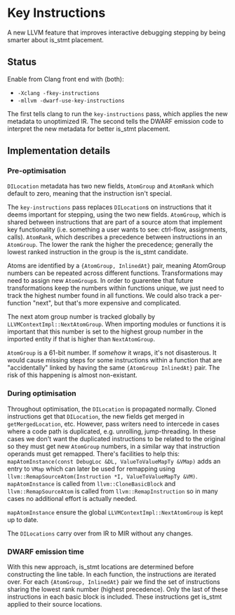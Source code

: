 # Key Instructions

A new LLVM feature that improves interactive debugging stepping by being smarter about is_stmt placement.

## Status

Enable from Clang front end with (both):
* `-Xclang -fkey-instructions`
* `-mllvm -dwarf-use-key-instructions`

The first tells clang to run the `key-instructions` pass, which applies the new metadata to unoptimized IR. The second tells the DWARF emission code to interpret the new metadata for better is_stmt placement.

## Implementation details

### Pre-optimisation

`DILocation` metadata has two new fields, `AtomGroup` and `AtomRank` which default to zero, meaning that the instruction isn't special.

The `key-instructions` pass replaces `DILocation`s on instructions that it deems important for stepping, using the two new fields. `AtomGroup`, which is shared between instructions that are part of a source atom that implement key functionality (i.e. something a user wants to see: ctrl-flow, assignments, calls). `AtomRank`, which describes a precedence between instructions in an `AtomGroup`. The lower the rank the higher the precedence; generally the lowest ranked instruction in the group is the is_stmt candidate.

Atoms are identified by a `{AtomGroup, InlinedAt}` pair, meaning AtomGroup numbers can be repeated across different functions. Transformations may need to assign new `AtomGroup`s. In order to guarentee that future transformations keep the numbers within functions unique, we just need to track the highest number found in all functions. We could also track a per-function "next", but that's more expensive and complicated.

The next atom group number is tracked globally by `LLVMContextImpl::NextAtomGroup`. When importing modules or functions it is important that this number is set to the highest group number in the imported entity if that is higher than `NextAtomGroup`.

`AtomGroup` is a 61-bit number. If _somehow_ it wraps, it's not disasterous. It would cause missing steps for some instructions within a function that are "accidentally" linked by having the same `{AtomGroup InlinedAt}` pair. The risk of this happening is almost non-existant.

### During optimisation

Throughout optimisation, the `DILocation` is propagated normally. Cloned instructions get that `DILocation`, the new fields get merged in `getMergedLocation`, etc. However, pass writers need to intercede in cases where a code path is duplicated, e.g. unrolling, jump-threading. In these cases we don't want the duplicated instructions to be related to the original so they must get new `AtomGroup` numbers, in a similar way that instruction operands must get remapped. There's facilities to help this: `mapAtomInstance(const DebugLoc &DL, ValueToValueMapTy &VMap)` adds an entry to `VMap` which can later be used for remapping using `llvm::RemapSourceAtom(Instruction *I, ValueToValueMapTy &VM)`. `mapAtomInstance` is called from `llvm::CloneBasicBlock` and `llvm::RemapSourceAtom` is called from `llvm::RemapInstruction` so in many cases no additional effort is actually needed.

`mapAtomInstance` ensure the global `LLVMContextImpl::NextAtomGroup` is kept up to date.

The `DILocations` carry over from IR to MIR without any changes.

### DWARF emission time

With this new approach, is_stmt locations are determined before constructing the line table. In each function, the instructions are iterated over. For each `{AtomGroup, InlinedAt}` pair we find the set of instructions sharing the lowest rank number (highest precedence). Only the last of these instructions in each basic block is included. These instructions get is_stmt applied to their source locations.
